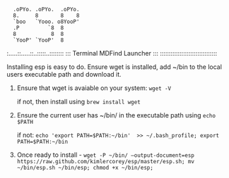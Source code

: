                          
      .oPYo. .oPYo.  .oPYo. 
      8.     8       8    8 
      `boo   `Yooo. o8YooP' 
      .P         `8  8      
      8           8  8      
      `YooP' `YooP'  8      
 :.....::.....::..:::::..::::::::
 ::: Terminal MDFind Launcher :::
 ::::::::::::::::::::::::::::::::


Installing esp is easy to do. Ensure wget is installed, add ~/bin to the local users executable path and download it.


1. Ensure that wget is avaiable on your system: `wget -V`

    if not, then install using `brew install wget`

2. Ensure the current user has ~/bin/ in the executable path using `echo $PATH`

    if not: `echo 'export PATH=$PATH:~/bin'  >> ~/.bash_profile; export PATH=$PATH:~/bin`

3. Once ready to install - `wget -P ~/bin/ —output-document=esp https://raw.github.com/kimlercorey/esp/master/esp.sh; mv ~/bin/esp.sh ~/bin/esp; chmod +x ~/bin/esp;`


